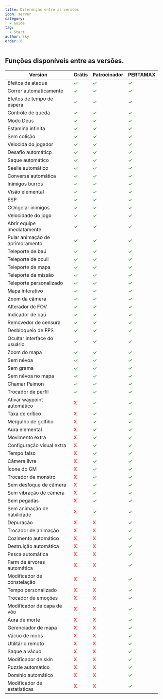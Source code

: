 ```yaml
---
title: Diferenças entre as versões
icon: server
category:
  - Guide
tag:
  - Start
author: Sky
order: 6
---
```


## Funções disponíveis entre as versões.

|Version | Grátis |Patrocinador|PERTAMAX|
|-----|--------|--------|------|
|Efeitos de ataque|<span style='color:green;'>✓</span>|<span style='color:green;'>✓</span>|<span style='color:green;'>✓</span>|
|Correr automaticamente|<span style='color:green;'>✓</span>|<span style='color:green;'>✓</span>|<span style='color:green;'>✓</span>|
|Efeitos de tempo de espera|<span style='color:green;'>✓</span>|<span style='color:green;'>✓</span>|<span style='color:green;'>✓</span>|
|Controle de queda|<span style='color:green;'>✓</span>|<span style='color:green;'>✓</span>|<span style='color:green;'>✓</span>|
|Modo Deus|<span style='color:green;'>✓</span>|<span style='color:green;'>✓</span>|<span style='color:green;'>✓</span>|
|Estamina infinita|<span style='color:green;'>✓</span>|<span style='color:green;'>✓</span>|<span style='color:green;'>✓</span>|
|Sem colisão|<span style='color:green;'>✓</span>|<span style='color:green;'>✓</span>|<span style='color:green;'>✓</span>|
|Velocida do jogador|<span style='color:green;'>✓</span>|<span style='color:green;'>✓</span>|<span style='color:green;'>✓</span>|
|Desafio automáticp|<span style='color:green;'>✓</span>|<span style='color:green;'>✓</span>|<span style='color:green;'>✓</span>|
|Saque automático|<span style='color:green;'>✓</span>|<span style='color:green;'>✓</span>|<span style='color:green;'>✓</span>|
|Seelie automático|<span style='color:green;'>✓</span>|<span style='color:green;'>✓</span>|<span style='color:green;'>✓</span>|
|Conversa automática|<span style='color:green;'>✓</span>|<span style='color:green;'>✓</span>|<span style='color:green;'>✓</span>|
|Inimigos burros|<span style='color:green;'>✓</span>|<span style='color:green;'>✓</span>|<span style='color:green;'>✓</span>|
|Visão elemental|<span style='color:green;'>✓</span>|<span style='color:green;'>✓</span>|<span style='color:green;'>✓</span>|
|ESP|<span style='color:green;'>✓</span>|<span style='color:green;'>✓</span>|<span style='color:green;'>✓</span>|
|COngelar inimigos|<span style='color:green;'>✓</span>|<span style='color:green;'>✓</span>|<span style='color:green;'>✓</span>|
|Velocidade do jogo|<span style='color:green;'>✓</span>|<span style='color:green;'>✓</span>|<span style='color:green;'>✓</span>|
|Abrir equipe imediatamente|<span style='color:green;'>✓</span>|<span style='color:green;'>✓</span>|<span style='color:green;'>✓</span>|
|Pular animação de aprimoramento|<span style='color:green;'>✓</span>|<span style='color:green;'>✓</span>|<span style='color:green;'>✓</span>|
|Teleporte de baú|<span style='color:green;'>✓</span>|<span style='color:green;'>✓</span>|<span style='color:green;'>✓</span>|
|Teleporte de oculi|<span style='color:green;'>✓</span>|<span style='color:green;'>✓</span>|<span style='color:green;'>✓</span>|
|Teleporte de mapa|<span style='color:green;'>✓</span>|<span style='color:green;'>✓</span>|<span style='color:green;'>✓</span>|
|Teleporte de missão|<span style='color:green;'>✓</span>|<span style='color:green;'>✓</span>|<span style='color:green;'>✓</span>|
|Teleporte personalizado|<span style='color:green;'>✓</span>|<span style='color:green;'>✓</span>|<span style='color:green;'>✓</span>|
|Mapa interativo|<span style='color:green;'>✓</span>|<span style='color:green;'>✓</span>|<span style='color:green;'>✓</span>|
|Zoom da câmera|<span style='color:green;'>✓</span>|<span style='color:green;'>✓</span>|<span style='color:green;'>✓</span>|
|Alterador de FOV|<span style='color:green;'>✓</span>|<span style='color:green;'>✓</span>|<span style='color:green;'>✓</span>|
|Indicador de baú|<span style='color:green;'>✓</span>|<span style='color:green;'>✓</span>|<span style='color:green;'>✓</span>|
|Removedor de censura|<span style='color:green;'>✓</span>|<span style='color:green;'>✓</span>|<span style='color:green;'>✓</span>|
|Desbloqueio de FPS|<span style='color:green;'>✓</span>|<span style='color:green;'>✓</span>|<span style='color:green;'>✓</span>|
|Ocultar interface do usuário|<span style='color:green;'>✓</span>|<span style='color:green;'>✓</span>|<span style='color:green;'>✓</span>|
|Zoom do mapa|<span style='color:green;'>✓</span>|<span style='color:green;'>✓</span>|<span style='color:green;'>✓</span>|
|Sem névoa|<span style='color:green;'>✓</span>|<span style='color:green;'>✓</span>|<span style='color:green;'>✓</span>|
|Sem grama|<span style='color:green;'>✓</span>|<span style='color:green;'>✓</span>|<span style='color:green;'>✓</span>|
|Sem névoa no mapa|<span style='color:green;'>✓</span>|<span style='color:green;'>✓</span>|<span style='color:green;'>✓</span>|
|Chamar Paimon|<span style='color:green;'>✓</span>|<span style='color:green;'>✓</span>|<span style='color:green;'>✓</span>|
|Trocador de perfil|<span style='color:green;'>✓</span>|<span style='color:green;'>✓</span>|<span style='color:green;'>✓</span>|
|Ativar waypoint automático|<span style='color:red;'>X</span>|<span style='color:green;'>✓</span>|<span style='color:green;'>✓</span>|
|Taxa de crítico|<span style='color:red;'>X</span>|<span style='color:green;'>✓</span>|<span style='color:green;'>✓</span>|
|Mergulho de golfiho|<span style='color:red;'>X</span>|<span style='color:green;'>✓</span>|<span style='color:green;'>✓</span>|
|Aura elemental|<span style='color:red;'>X</span>|<span style='color:green;'>✓</span>|<span style='color:green;'>✓</span>|
|Movimento extra|<span style='color:red;'>X</span>|<span style='color:green;'>✓</span>|<span style='color:green;'>✓</span>|
|Configuração visual extra|<span style='color:red;'>X</span>|<span style='color:green;'>✓</span>|<span style='color:green;'>✓</span>|
|Tempo falso|<span style='color:red;'>X</span>|<span style='color:green;'>✓</span>|<span style='color:green;'>✓</span>|
|Câmera livre|<span style='color:red;'>X</span>|<span style='color:green;'>✓</span>|<span style='color:green;'>✓</span>|
|Ícone do GM|<span style='color:red;'>X</span>|<span style='color:green;'>✓</span>|<span style='color:green;'>✓</span>|
|Trocador de monstro|<span style='color:red;'>X</span>|<span style='color:green;'>✓</span>|<span style='color:green;'>✓</span>|
|Sem desfoque de câmera|<span style='color:red;'>X</span>|<span style='color:green;'>✓</span>|<span style='color:green;'>✓</span>|
|Sem vibração de câmera|<span style='color:red;'>X</span>|<span style='color:green;'>✓</span>|<span style='color:green;'>✓</span>|
|Sem pegadas|<span style='color:red;'>X</span>|<span style='color:green;'>✓</span>|<span style='color:green;'>✓</span>|
|Sem animação de habilidade|<span style='color:red;'>X</span>|<span style='color:green;'>✓</span>|<span style='color:green;'>✓</span>|
|Depuração|<span style='color:red;'>X</span>|<span style='color:red;'>X</span>|<span style='color:green;'>✓</span>|
|Trocador de animação|<span style='color:red;'>X</span>|<span style='color:red;'>X</span>|<span style='color:green;'>✓</span>|
|Cozimento automático|<span style='color:red;'>X</span>|<span style='color:red;'>X</span>|<span style='color:green;'>✓</span>|
|Destruição automática|<span style='color:red;'>X</span>|<span style='color:red;'>X</span>|<span style='color:green;'>✓</span>|
|Pesca automática|<span style='color:red;'>X</span>|<span style='color:red;'>X</span>|<span style='color:green;'>✓</span>|
|Farm de árvores automática|<span style='color:red;'>X</span>|<span style='color:red;'>X</span>|<span style='color:green;'>✓</span>|
|Modificador de constelação|<span style='color:red;'>X</span>|<span style='color:red;'>X</span>|<span style='color:green;'>✓</span>|
|Tempo personalizado|<span style='color:red;'>X</span>|<span style='color:red;'>X</span>|<span style='color:green;'>✓</span>|
|Trocador de emoções|<span style='color:red;'>X</span>|<span style='color:red;'>X</span>|<span style='color:green;'>✓</span>|
|Modificador de capa de vôo|<span style='color:red;'>X</span>|<span style='color:red;'>X</span>|<span style='color:green;'>✓</span>|
|Aura de morte|<span style='color:red;'>X</span>|<span style='color:red;'>X</span>|<span style='color:green;'>✓</span>|
|Gerenciador de mapa|<span style='color:red;'>X</span>|<span style='color:red;'>X</span>|<span style='color:green;'>✓</span>|
|Vácuo de mobs|<span style='color:red;'>X</span>|<span style='color:red;'>X</span>|<span style='color:green;'>✓</span>|
|Utilitário remoto|<span style='color:red;'>X</span>|<span style='color:red;'>X</span>|<span style='color:green;'>✓</span>|
|Saque a vácuo|<span style='color:red;'>X</span>|<span style='color:red;'>X</span>|<span style='color:green;'>✓</span>|
|Modificador de skin|<span style='color:red;'>X</span>|<span style='color:red;'>X</span>|<span style='color:green;'>✓</span>|
|Puzzle automático|<span style='color:red;'>X</span>|<span style='color:red;'>X</span>|<span style='color:green;'>✓</span>|
|Domínio automático|<span style='color:red;'>X</span>|<span style='color:red;'>X</span>|<span style='color:green;'>✓</span>|
|Modificador de estatísticas|<span style='color:red;'>X</span>|<span style='color:red;'>X</span>|<span style='color:green;'>✓</span>|
